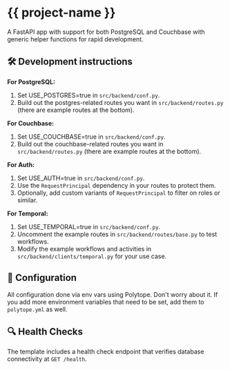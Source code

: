 # {{ project-name }}

A FastAPI app with support for both PostgreSQL and Couchbase with generic helper functions for rapid development.

## 🛠️ Development instructions

**For PostgreSQL:**
1. Set USE_POSTGRES=true in `src/backend/conf.py`.
2. Build out the postgres-related routes you want in `src/backend/routes.py` (there are example routes at the bottom).

**For Couchbase:**
1. Set USE_COUCHBASE=true in `src/backend/conf.py`.
2. Build out the couchbase-related routes you want in `src/backend/routes.py` (there are example routes at the bottom).

**For Auth:**
1. Set USE_AUTH=true in `src/backend/conf.py`.
2. Use the `RequestPrincipal` dependency in your routes to protect them.
3. Optionally, add custom variants of `RequestPrincipal` to filter on roles or similar.

**For Temporal:**
1. Set USE_TEMPORAL=true in `src/backend/conf.py`.
2. Uncomment the example routes in `src/backend/routes/base.py` to test workflows.
3. Modify the example workflows and activities in `src/backend/clients/temporal.py` for your use case.

## 🔧 Configuration

All configuration done via env vars using Polytope. Don't worry about it. If you add more environment variables that need to be set, add them to `polytope.yml` as well.

## 🔍 Health Checks

The template includes a health check endpoint that verifies database connectivity at `GET /health`.

